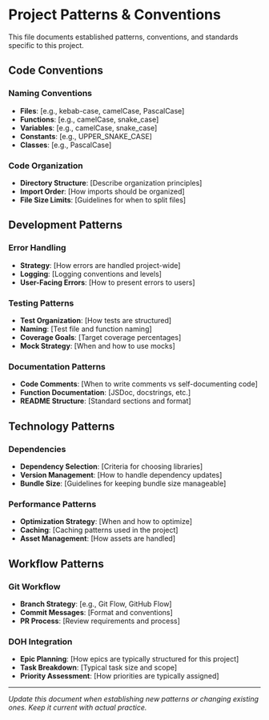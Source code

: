 # Project Patterns & Conventions

This file documents established patterns, conventions, and standards specific to this project.

## Code Conventions

### Naming Conventions
- **Files**: [e.g., kebab-case, camelCase, PascalCase]
- **Functions**: [e.g., camelCase, snake_case]
- **Variables**: [e.g., camelCase, snake_case]
- **Constants**: [e.g., UPPER_SNAKE_CASE]
- **Classes**: [e.g., PascalCase]

### Code Organization
- **Directory Structure**: [Describe organization principles]
- **Import Order**: [How imports should be organized]
- **File Size Limits**: [Guidelines for when to split files]

## Development Patterns

### Error Handling
- **Strategy**: [How errors are handled project-wide]
- **Logging**: [Logging conventions and levels]
- **User-Facing Errors**: [How to present errors to users]

### Testing Patterns
- **Test Organization**: [How tests are structured]
- **Naming**: [Test file and function naming]
- **Coverage Goals**: [Target coverage percentages]
- **Mock Strategy**: [When and how to use mocks]

### Documentation Patterns
- **Code Comments**: [When to write comments vs self-documenting code]
- **Function Documentation**: [JSDoc, docstrings, etc.]
- **README Structure**: [Standard sections and format]

## Technology Patterns

### Dependencies
- **Dependency Selection**: [Criteria for choosing libraries]
- **Version Management**: [How to handle dependency updates]
- **Bundle Size**: [Guidelines for keeping bundle size manageable]

### Performance Patterns
- **Optimization Strategy**: [When and how to optimize]
- **Caching**: [Caching patterns used in the project]
- **Asset Management**: [How assets are handled]

## Workflow Patterns

### Git Workflow
- **Branch Strategy**: [e.g., Git Flow, GitHub Flow]
- **Commit Messages**: [Format and conventions]
- **PR Process**: [Review requirements and process]

### DOH Integration
- **Epic Planning**: [How epics are typically structured for this project]
- **Task Breakdown**: [Typical task size and scope]
- **Priority Assessment**: [How priorities are typically assigned]

---

*Update this document when establishing new patterns or changing existing ones. Keep it current with actual practice.*